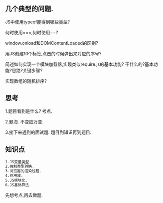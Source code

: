 ## 几个典型的问题.

JS中使用typeof能得到哪些类型?

何时使用===,何时使用==?

window.onload和DOMContentLoaded的区别?

用JS创建10个<a>标签,点击的时候弹出来对应的序号?

简述如何实现一个模块加载器,实现类似require.js的基本功能?
干什么的?基本功能?思路?关键步骤?

实现数组的随机排序?

## 思考
1.题目看到是什么?
考点.

2.题海.
不变应万变.

3.接下来遇到的面试题.
题目到知识再到题目.

## 知识点 
```html
1.JS变量类型.
2.强制类型转换.
3.浏览器的渲染过程.
4.作用域.
5.JS模块化.
6.JS基础算法.
```
先想考点,再去做题.
